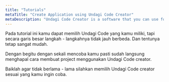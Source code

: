 ```yaml
---
title: "Tutorials"
metaTitle: "Create Application using Undagi Code Creator"
metaDescription: "Undagi Code Creator is a software that you can use for create a CRUD application ,and stater application"
---
```


Pada tutorial ini kamu dapat memilih Undagi Code yang kamu miliki, tapi secara garis besar langkah - langkahnya tidak jauh berbeda. Dan tentunya tetap sangat mudah.

Dengan begitu dengan sekali mencoba kamu pasti sudah langsung menghapal cara membuat project menggunakan Undagi Code creator.

Baiklah agar tidak berlama - lama silahkan memilih Undagi Code creator sesuai yang kamu ingin coba.
